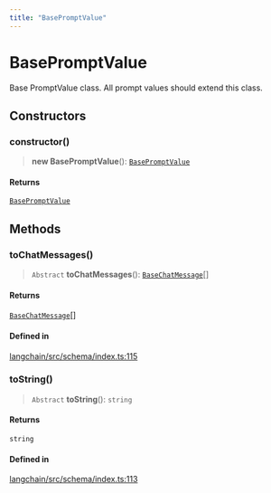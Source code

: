 ```yaml
---
title: "BasePromptValue"
---
```


# BasePromptValue

Base PromptValue class. All prompt values should extend this class.

## Constructors

### constructor()

> **new BasePromptValue**(): [`BasePromptValue`](BasePromptValue.md)

#### Returns

[`BasePromptValue`](BasePromptValue.md)

## Methods

### toChatMessages()

> `Abstract` **toChatMessages**(): [`BaseChatMessage`](BaseChatMessage.md)[]

#### Returns

[`BaseChatMessage`](BaseChatMessage.md)[]

#### Defined in

[langchain/src/schema/index.ts:115](https://github.com/hwchase17/langchainjs/blob/ddf2996/langchain/src/schema/index.ts#L115)

### toString()

> `Abstract` **toString**(): `string`

#### Returns

`string`

#### Defined in

[langchain/src/schema/index.ts:113](https://github.com/hwchase17/langchainjs/blob/ddf2996/langchain/src/schema/index.ts#L113)
